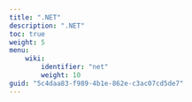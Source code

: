 ```yaml
---
title: ".NET"
description: ".NET"
toc: true
weight: 5
menu:
    wiki:
        identifier: "net"
        weight: 10
guid: "5c4daa83-f989-4b1e-862e-c3ac07cd5de7"
---
```

